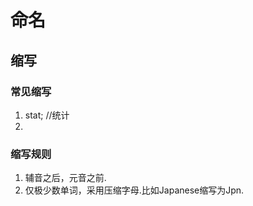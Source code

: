 # 命名

## 缩写
### 常见缩写
1. stat;    //统计
2. 

### 缩写规则
1. 辅音之后，元音之前.
2. 仅极少数单词，采用压缩字母.比如Japanese缩写为Jpn.